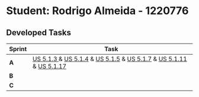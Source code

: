 # Student: Rodrigo Almeida - 1220776

## Developed Tasks

| Sprint | Task|
|--------|-----|
| **A**  | [US 5.1.3 ](../Sprint1/us5.1.3/readme.md) & [US 5.1.4](../Sprint1/us5.1.4/readme.md) & [US 5.1.5](../Sprint1/us5.1.5/readme.md) & [US 5.1.7](../Sprint1/us5.1.7/readme.md) & [US 5.1.11](../Sprint1/us5.1.11/readme.md) & [US 5.1.17](../Sprint1/us5.1.17/readme.md)|
| **B**  |  |
| **C**  |  |                                                                                                                                                                                                                      |
